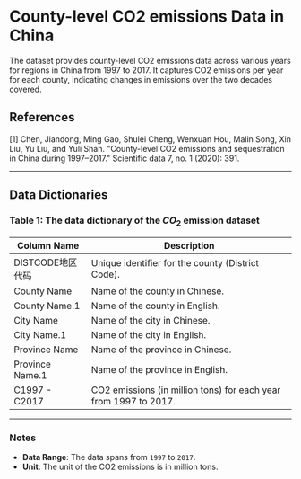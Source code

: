 # County-level CO2 emissions Data in China

The dataset provides county-level CO2 emissions data across various years for regions in China from 1997 to 2017. It captures CO2 emissions per year for each county, indicating changes in emissions over the two decades covered.

## References
[1] Chen, Jiandong, Ming Gao, Shulei Cheng, Wenxuan Hou, Malin Song, Xin Liu, Yu Liu, and Yuli Shan. "County-level CO2 emissions and sequestration in China during 1997–2017." Scientific data 7, no. 1 (2020): 391.

---
## Data Dictionaries
### Table 1: The data dictionary of the $CO_2$ emission dataset
| Column Name      | Description                                                  |
|------------------|--------------------------------------------------------------|
| DISTCODE地区代码 | Unique identifier for the county (District Code).            |
| County Name      | Name of the county in Chinese.                               |
| County Name.1    | Name of the county in English.                               |
| City Name        | Name of the city in Chinese.                                 |
| City Name.1      | Name of the city in English.                                 |
| Province Name    | Name of the province in Chinese.                             |
| Province Name.1  | Name of the province in English.                             |
| C1997 - C2017    | CO2 emissions (in million tons) for each year from 1997 to 2017. |

---

### Notes

- **Data Range**: The data spans from `1997` to `2017`.
- **Unit**: The unit of the CO2 emissions is in million tons.